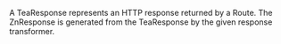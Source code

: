 A TeaResponse represents an HTTP response returned by a Route. The ZnResponse is generated from the TeaResponse by the given response transformer.
